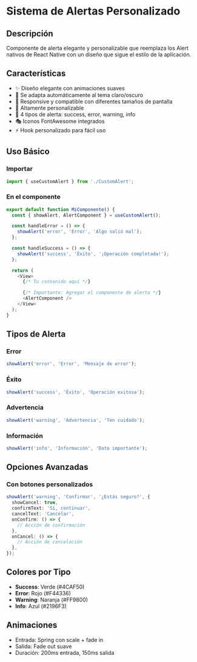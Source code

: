 # Sistema de Alertas Personalizado

## Descripción

Componente de alerta elegante y personalizable que reemplaza los Alert nativos de React Native con un diseño que sigue el estilo de la aplicación.

## Características

- ✨ Diseño elegante con animaciones suaves
- 🎨 Se adapta automáticamente al tema claro/oscuro
- 📱 Responsive y compatible con diferentes tamaños de pantalla
- 🔧 Altamente personalizable
- 🎯 4 tipos de alerta: success, error, warning, info
- 🎭 Iconos FontAwesome integrados
- ⚡ Hook personalizado para fácil uso

## Uso Básico

### Importar

```typescript
import { useCustomAlert } from './CustomAlert';
```

### En el componente

```typescript
export default function MiComponente() {
  const { showAlert, AlertComponent } = useCustomAlert();

  const handleError = () => {
    showAlert('error', 'Error', 'Algo salió mal');
  };

  const handleSuccess = () => {
    showAlert('success', 'Éxito', '¡Operación completada!');
  };

  return (
    <View>
      {/* Tu contenido aquí */}

      {/* Importante: Agregar el componente de alerta */}
      <AlertComponent />
    </View>
  );
}
```

## Tipos de Alerta

### Error

```typescript
showAlert('error', 'Error', 'Mensaje de error');
```

### Éxito

```typescript
showAlert('success', 'Éxito', 'Operación exitosa');
```

### Advertencia

```typescript
showAlert('warning', 'Advertencia', 'Ten cuidado');
```

### Información

```typescript
showAlert('info', 'Información', 'Dato importante');
```

## Opciones Avanzadas

### Con botones personalizados

```typescript
showAlert('warning', 'Confirmar', '¿Estás seguro?', {
  showCancel: true,
  confirmText: 'Sí, continuar',
  cancelText: 'Cancelar',
  onConfirm: () => {
    // Acción de confirmación
  },
  onCancel: () => {
    // Acción de cancelación
  },
});
```

## Colores por Tipo

- **Success**: Verde (#4CAF50)
- **Error**: Rojo (#F44336)
- **Warning**: Naranja (#FF9800)
- **Info**: Azul (#2196F3)

## Animaciones

- Entrada: Spring con scale + fade in
- Salida: Fade out suave
- Duración: 200ms entrada, 150ms salida
